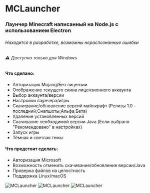 # MCLauncher

### Лаунчер Minecraft написанный на Node.js с использованием Electron

###### Находится в разработке, возможны нераспознанные ошибки
###### ⚠️ Доступно только для Windows

#### Что сделано:
- Авторизация Mojang/Без лицензии
- Отображение текущего скина лицензионного аккаунта
- Выбор аккаунта/версии
- Настройки лаунчера/игры
- Скачивание/обновление версий майнкрафт (Релизы 1.0 - последний;Снапшоты;Альфа;Бета)
- Удаление установленных версий
- Скачивание необходимой версии Java (Если выбрано "Рекомендовано" в настройках)
- Запуск игры
- Тёмная и светлая темы

#### Что предстоит сделать:
- Авторизация Microsoft
- Возможность отменить скачивание/обновление версии/Java
- Проверка файлов на целостность
- Поддержка Linux/macOS

![MCLauncher](https://i.imgur.com/aAIlKHh.png)
![MCLauncher](https://i.imgur.com/fVo0usP.png)
![MCLauncher](https://i.imgur.com/Atpbj7t.png)
